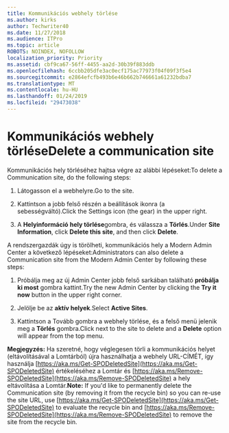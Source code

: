 ```yaml
---
title: Kommunikációs webhely törlése
ms.author: kirks
author: Techwriter40
ms.date: 11/27/2018
ms.audience: ITPro
ms.topic: article
ROBOTS: NOINDEX, NOFOLLOW
localization_priority: Priority
ms.assetid: cbf9ca67-56ff-4455-aa2d-30b39f883ddb
ms.openlocfilehash: 6ccbb205dfe3ac0ecf175ac77973f04f09f3f5e4
ms.sourcegitcommit: e2864efcfb493b6e46b662b746661a61232bdba7
ms.translationtype: MT
ms.contentlocale: hu-HU
ms.lasthandoff: 01/24/2019
ms.locfileid: "29473038"
---
```

# <a name="delete-a-communication-site"></a><span data-ttu-id="f9036-102">Kommunikációs webhely törlése</span><span class="sxs-lookup"><span data-stu-id="f9036-102">Delete a communication site</span></span>

<span data-ttu-id="f9036-103">Kommunikációs hely törléséhez hajtsa végre az alábbi lépéseket:</span><span class="sxs-lookup"><span data-stu-id="f9036-103">To delete a Communication site, do the following steps:</span></span> 
  
1. <span data-ttu-id="f9036-104">Látogasson el a webhelyre.</span><span class="sxs-lookup"><span data-stu-id="f9036-104">Go to the site.</span></span> 
  
2. <span data-ttu-id="f9036-105">Kattintson a jobb felső részén a beállítások ikonra (a sebességváltó).</span><span class="sxs-lookup"><span data-stu-id="f9036-105">Click the Settings icon (the gear) in the upper right.</span></span> 
  
3. <span data-ttu-id="f9036-106">A **Helyinformáció** **hely törlése**gombra, és válassza a **Törlés**.</span><span class="sxs-lookup"><span data-stu-id="f9036-106">Under **Site Information**, click **Delete this site**, and then click **Delete**.</span></span> 
  
<span data-ttu-id="f9036-107">A rendszergazdák úgy is törölheti, kommunikációs hely a Modern Admin Center a következő lépéseket:</span><span class="sxs-lookup"><span data-stu-id="f9036-107">Administrators can also delete a Communication site from the Modern Admin Center by following these steps:</span></span> 
  
1. <span data-ttu-id="f9036-108">Próbálja meg az új Admin Center jobb felső sarkában található **próbálja ki most** gombra kattint.</span><span class="sxs-lookup"><span data-stu-id="f9036-108">Try the new Admin Center by clicking the **Try it now** button in the upper right corner.</span></span> 
  
2. <span data-ttu-id="f9036-109">Jelölje be az **aktív helyek**.</span><span class="sxs-lookup"><span data-stu-id="f9036-109">Select **Active Sites**.</span></span> 
  
3. <span data-ttu-id="f9036-110">Kattintson a Tovább gombra a webhely törlése, és a felső menü jelenik meg a **Törlés** gombra.</span><span class="sxs-lookup"><span data-stu-id="f9036-110">Click next to the site to delete and a **Delete** option will appear from the top menu.</span></span> 
  
 <span data-ttu-id="f9036-111">**Megjegyzés:** Ha szeretné, hogy véglegesen törli a kommunikációs helyet (eltávolításával a Lomtárból) újra használhatja a webhely URL-CÍMÉT, így használja [https://aka.ms/Get-SPODeletedSite](https://aka.ms/Get-SPODeletedSite) értékeléséhez a Lomtár és [https://aka.ms/Remove-SPODeletedSite](https://aka.ms/Remove-SPODeletedSite) a hely eltávolítása a Lomtár.</span><span class="sxs-lookup"><span data-stu-id="f9036-111">**Note:** If you'd like to permanently delete the Communication site (by removing it from the recycle bin) so you can re-use the site URL, use [https://aka.ms/Get-SPODeletedSite](https://aka.ms/Get-SPODeletedSite) to evaluate the recycle bin and [https://aka.ms/Remove-SPODeletedSite](https://aka.ms/Remove-SPODeletedSite) to remove the site from the recycle bin.</span></span> 
  

